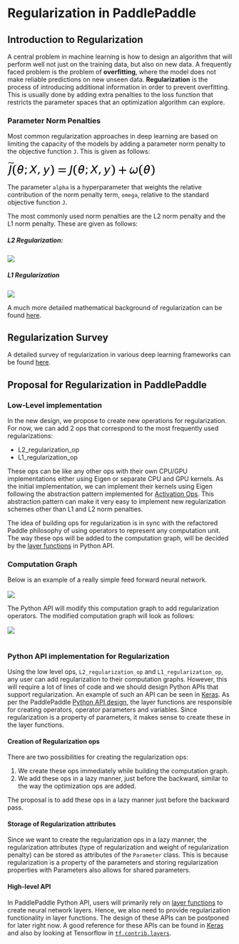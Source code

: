 # Regularization in PaddlePaddle

## Introduction to Regularization
A central problem in machine learning is how to design an algorithm that will perform well not just on the training data, but also on new data. A frequently faced problem is the problem of **overfitting**, where the model does not make reliable predictions on new unseen data. **Regularization** is the process of introducing additional information in order to prevent overfitting. This is usually done by adding extra penalties to the loss function that restricts the parameter spaces that an optimization algorithm can explore.

### Parameter Norm Penalties
Most common regularization approaches in deep learning are based on limiting the capacity of the models by adding a parameter norm penalty to the objective function `J`. This is given as follows:

<img src="https://raw.githubusercontent.com/PaddlePaddle/Paddle/develop/doc/fluid/images/loss_equation.png" align="center"/><br/>

The parameter `alpha` is a hyperparameter that weights the relative contribution of the norm penalty term, `omega`, relative to the standard objective function `J`.

The most commonly used norm penalties are the L2 norm penalty and the L1 norm penalty. These are given as follows:

##### L2 Regularization:
<img src="https://raw.githubusercontent.com/PaddlePaddle/FluidDoc/develop/doc/fluid/images/l2_regularization.png" align="center"/><br/>

##### L1 Regularization
<img src="https://raw.githubusercontent.com/PaddlePaddle/FluidDoc/develop/doc/fluid/images/l1_regularization.png" align="center"/><br/>

A much more detailed mathematical background of regularization can be found [here](http://www.deeplearningbook.org/contents/regularization.html).

## Regularization Survey

A detailed survey of regularization in various deep learning frameworks can be found [here](https://github.com/PaddlePaddle/Paddle/wiki/Regularization-Survey).

## Proposal for Regularization in PaddlePaddle

### Low-Level implementation

In the new design, we propose to create new operations for regularization. For now, we can add 2 ops that correspond to the most frequently used regularizations:
- L2_regularization_op
- L1_regularization_op

These ops can be like any other ops with their own CPU/GPU implementations either using Eigen or separate CPU and GPU kernels. As the initial implementation, we can implement their kernels using Eigen following the abstraction pattern implemented for [Activation Ops](https://github.com/PaddlePaddle/Paddle/blob/develop/paddle/fluid/operators/accuracy_op.h). This abstraction pattern can make it very easy to implement new regularization schemes other than L1 and L2 norm penalties.

The idea of building ops for regularization is in sync with the refactored Paddle philosophy of using operators to represent any computation unit. The way these ops will be added to the computation graph, will be decided by the [layer functions](https://github.com/PaddlePaddle/Paddle/blob/develop/doc/fluid/design/modules/python_api.md#layer-function) in Python API.

### Computation Graph

Below is an example of a really simple feed forward neural network.

<img src="https://raw.githubusercontent.com/PaddlePaddle/FluidDoc/develop/doc/fluid/images/feed_forward.png" align="center"/><br/>

The Python API will modify this computation graph to add regularization operators. The modified computation graph will look as follows:

<img src="https://raw.githubusercontent.com/PaddlePaddle/FluidDoc/develop/doc/fluid/images/feed_forward_regularized.png" align="center"/><br/>
   
### Python API implementation for Regularization

Using the low level ops, `L2_regularization_op` and `L1_regularization_op`, any user can add regularization to their computation graphs. However, this will require a lot of lines of code and we should design Python APIs that support regularization. An example of such an API can be seen in [Keras](https://keras.io/regularizers/). As per the PaddlePaddle [Python API design](https://github.com/PaddlePaddle/FluidDoc/blob/develop/doc/fluid/design/modules/python_api.md), the layer functions are responsible for creating operators, operator parameters and variables. Since regularization is a property of parameters, it makes sense to create these in the layer functions.

#### Creation of Regularization ops
There are two possibilities for creating the regularization ops:
1. We create these ops immediately while building the computation graph.
2. We add these ops in a lazy manner, just before the backward, similar to the way the optimization ops are added.

The proposal is to add these ops in a lazy manner just before the backward pass.

#### Storage of Regularization attributes

Since we want to create the regularization ops in a lazy manner, the regularization attributes (type of regularization and weight of regularization penalty) can be stored as attributes of the `Parameter` class. This is because regularization is a property of the parameters and storing regularization properties with Parameters also allows for shared parameters.

#### High-level API

In PaddlePaddle Python API, users will primarily rely on [layer functions](https://github.com/PaddlePaddle/FluidDoc/blob/develop/doc/fluid/design/modules/python_api.md#layer-function) to create neural network layers. Hence, we also need to provide regularization functionality in layer functions. The design of these APIs can be postponed for later right now. A good reference for these APIs can be found in [Keras](https://keras.io/regularizers/) and also by looking at Tensorflow in [`tf.contrib.layers`](https://www.tensorflow.org/api_guides/python/contrib.layers).
